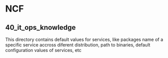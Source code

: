 # NCF

## 40_it_ops_knowledge

This directory contains default values for services, like packages name of a specific service accross diferent distribution, path to binaries, default configuration values of services, etc

